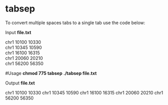 # tabsep

To convert multiple spaces tabs to a single tab use the code below:

Input **file.txt**

chr1       10100           10330            
chr1     10345    10590                                 
chr1    16100       16315      
chr1    20060      20210   
chr1      56200   56350   

#Usage 
**chmod 775 tabsep**
**./tabsep file.txt**

Output **file.txt**

chr1    10100   10330
chr1    10345   10590
chr1    16100   16315
chr1    20060   20210
chr1    56200   56350
